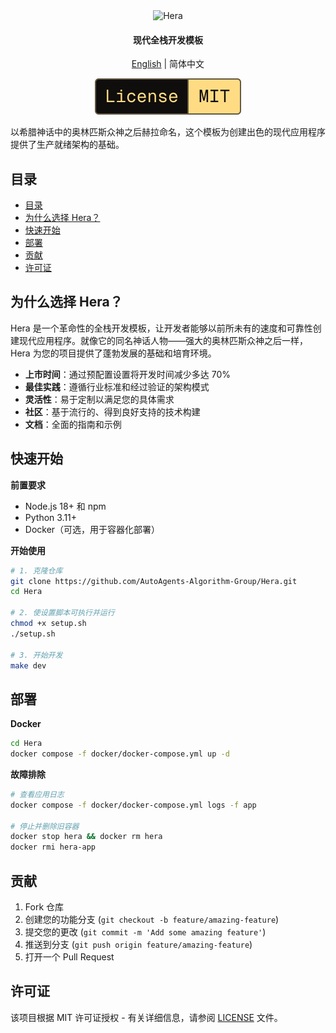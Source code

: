 <div align="center">

<img src="https://img.shields.io/badge/-Hera-000000?style=for-the-badge&labelColor=faf9f6&color=faf9f6&logoColor=000000" alt="Hera" width="280"/>

<h4>现代全栈开发模板</h4>

[English](README.md) | 简体中文

<picture>
  <source media="(prefers-color-scheme: dark)" srcset="media/dark_license.svg" />
  <img alt="License MIT" src="media/light_license.svg" />
</picture>

</div>

以希腊神话中的奥林匹斯众神之后赫拉命名，这个模板为创建出色的现代应用程序提供了生产就绪架构的基础。

## 目录
- [目录](#目录)
- [为什么选择 Hera？](#为什么选择-hera)
- [快速开始](#快速开始)
- [部署](#部署)
- [贡献](#贡献)
- [许可证](#许可证)

## 为什么选择 Hera？

Hera 是一个革命性的全栈开发模板，让开发者能够以前所未有的速度和可靠性创建现代应用程序。就像它的同名神话人物——强大的奥林匹斯众神之后一样，Hera 为您的项目提供了蓬勃发展的基础和培育环境。

- **上市时间**：通过预配置设置将开发时间减少多达 70%
- **最佳实践**：遵循行业标准和经过验证的架构模式
- **灵活性**：易于定制以满足您的具体需求
- **社区**：基于流行的、得到良好支持的技术构建
- **文档**：全面的指南和示例

## 快速开始

**前置要求**
- Node.js 18+ 和 npm
- Python 3.11+
- Docker（可选，用于容器化部署）

**开始使用**
```bash
# 1. 克隆仓库
git clone https://github.com/AutoAgents-Algorithm-Group/Hera.git
cd Hera

# 2. 使设置脚本可执行并运行
chmod +x setup.sh
./setup.sh

# 3. 开始开发
make dev
```

## 部署
**Docker**
```bash
cd Hera
docker compose -f docker/docker-compose.yml up -d
```

**故障排除**
```bash
# 查看应用日志
docker compose -f docker/docker-compose.yml logs -f app

# 停止并删除旧容器
docker stop hera && docker rm hera
docker rmi hera-app
```

## 贡献

1. Fork 仓库
2. 创建您的功能分支 (`git checkout -b feature/amazing-feature`)
3. 提交您的更改 (`git commit -m 'Add some amazing feature'`)
4. 推送到分支 (`git push origin feature/amazing-feature`)
5. 打开一个 Pull Request

## 许可证

该项目根据 MIT 许可证授权 - 有关详细信息，请参阅 [LICENSE](LICENSE) 文件。